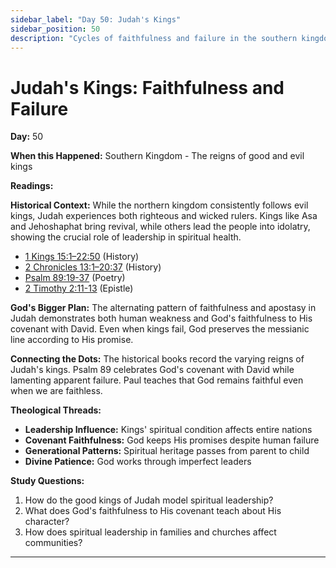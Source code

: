 ```yaml
---
sidebar_label: "Day 50: Judah's Kings"
sidebar_position: 50
description: "Cycles of faithfulness and failure in the southern kingdom"
---
```


# Judah's Kings: Faithfulness and Failure

**Day:** 50

**When this Happened:** Southern Kingdom - The reigns of good and evil kings

**Readings:**

**Historical Context:** While the northern kingdom consistently follows evil kings, Judah experiences both righteous and wicked rulers. Kings like Asa and Jehoshaphat bring revival, while others lead the people into idolatry, showing the crucial role of leadership in spiritual health.
 - [1 Kings 15:1–22:50](https://www.biblegateway.com/passage/?search=1+Kings+15%3A1-22%3A50) (History)
 - [2 Chronicles 13:1–20:37](https://www.biblegateway.com/passage/?search=2+Chronicles+13%3A1-20%3A37) (History)
 - [Psalm 89:19-37](https://www.biblegateway.com/passage/?search=Psalm+89%3A19-37) (Poetry)
 - [2 Timothy 2:11-13](https://www.biblegateway.com/passage/?search=2+Timothy+2%3A11-13) (Epistle)

**God's Bigger Plan:** The alternating pattern of faithfulness and apostasy in Judah demonstrates both human weakness and God's faithfulness to His covenant with David. Even when kings fail, God preserves the messianic line according to His promise.

**Connecting the Dots:** The historical books record the varying reigns of Judah's kings. Psalm 89 celebrates God's covenant with David while lamenting apparent failure. Paul teaches that God remains faithful even when we are faithless.

****Theological Threads:****
- **Leadership Influence:** Kings' spiritual condition affects entire nations
- **Covenant Faithfulness:** God keeps His promises despite human failure
- **Generational Patterns:** Spiritual heritage passes from parent to child
- **Divine Patience:** God works through imperfect leaders

**Study Questions:**
1. How do the good kings of Judah model spiritual leadership?
2. What does God's faithfulness to His covenant teach about His character?
3. How does spiritual leadership in families and churches affect communities?

---